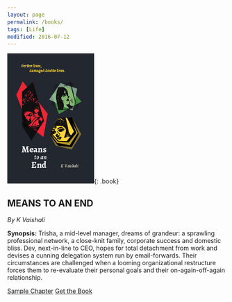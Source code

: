 ```yaml
---
layout: page
permalink: /books/
tags: [Life]
modified: 2016-07-12
---
```


![image-left](/images/book.jpg){: .book} 

## MEANS TO AN END
*By K Vaishali*

**Synopsis:** Trisha, a mid-level manager, dreams of grandeur: a sprawling professional network, a close-knit family, corporate success and domestic bliss. Dev, next-in-line to CEO, hopes for total detachment from work and devises a cunning delegation system run by email-forwards. Their circumstances are challenged when a looming organizational restructure forces them to re-evaluate their personal goals and their on-again-off-again relationship. 

<a href="http://kvaishali.com/Books/Sample.pdf" target="_blank" class="btn">Sample Chapter</a>
<a href="http://amzn.to/2jl0kuj" target="_blank" class="btn">Get the Book</a>